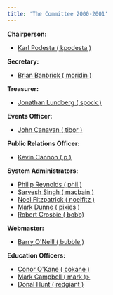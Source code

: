 ```yaml
---
title: 'The Committee 2000-2001'
---
```


<span>**Chairperson:**</span>

*   [Karl Podesta ( kpodesta )](http://www.redbrick.dcu.ie/about/contact/kpodesta)

<span>**Secretary:**</span>

*   [Brian Banbrick ( moridin )](http://www.redbrick.dcu.ie/about/contact/moridin)

<span>**Treasurer:**</span>

*   [Jonathan Lundberg ( spock )](http://www.redbrick.dcu.ie/about/contact/spock)

<span>**Events Officer:**</span>

*   [John Canavan ( tibor )](http://www.redbrick.dcu.ie/about/contact/tibor)

<span>**Public Relations Officer:**</span>

*   [Kevin Cannon ( p )](http://www.redbrick.dcu.ie/about/contact/p)

<span>**System Administrators:**</span>

*   [Philip Reynolds ( phil )](http://www.redbrick.dcu.ie/about/contact/phil)
*   [Sarvesh Singh ( macbain )](http://www.redbrick.dcu.ie/about/contact/macbain)
*   [Noel Fitzpatrick ( noelfitz )](http://www.redbrick.dcu.ie/about/contact/noelfitz)
*   [Mark Dunne ( pixies )](http://www.redbrick.dcu.ie/about/contact/pixies)
*   [Robert Crosbie ( bobb)](http://www.redbrick.dcu.ie/about/contact/dobb)

<span>**Webmaster:**</span>

*   [Barry O'Neill ( bubble )](http://www.redbrick.dcu.ie/about/contact/bubble)

<span>**Education Officers:**</span>

*   [Conor O'Kane ( cokane )](http://www.redbrick.dcu.ie/about/contact/cokane)
*   [Mark Campbell ( mark )>](http://www.redbrick.dcu.ie/about/contact/mark)
*   [Donal Hunt ( redgiant )](http://www.redbrick.dcu.ie/about/contact/redgiant)